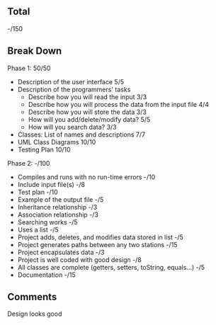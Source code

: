 ## Total

-/150

## Break Down

Phase 1: 50/50

- Description of the user interface 5/5
- Description of the programmers' tasks
  - Describe how you will read the input 3/3
  - Describe how you will process the data from the input file 4/4
  - Describe how you will store the data 3/3
  - How will you add/delete/modify data? 5/5
  - How will you search data? 3/3
- Classes: List of names and descriptions 7/7
- UML Class Diagrams 10/10
- Testing Plan 10/10

Phase 2: -/100

- Compiles and runs with no run-time errors -/10
- Include input file(s) -/8
- Test plan -/10
- Example of the output file -/5
- Inheritance relationship -/3
- Association relationship -/3
- Searching works -/5
- Uses a list -/5
- Project adds, deletes, and modifies data stored in list -/5
- Project generates paths between any two stations -/15
- Project encapsulates data -/3
- Project is well coded with good design -/8
- All classes are complete (getters, setters, toString, equals...) -/5
- Documentation -/15

## Comments

Design looks good
